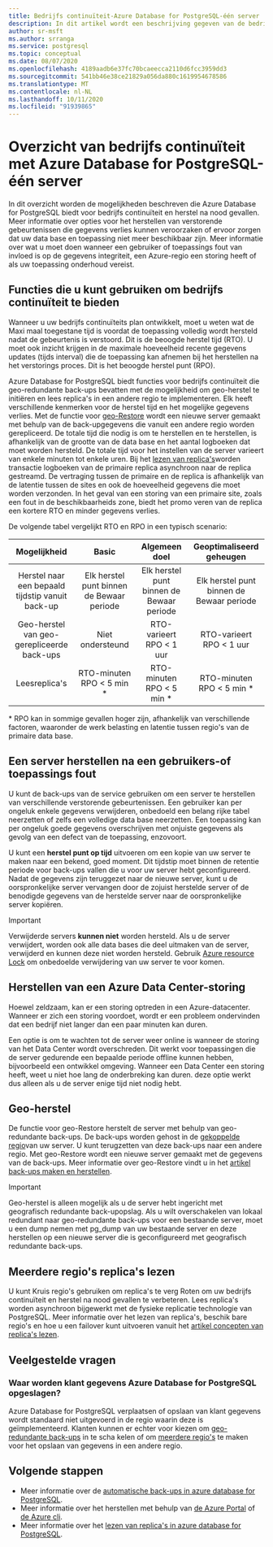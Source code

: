 ```yaml
---
title: Bedrijfs continuïteit-Azure Database for PostgreSQL-één server
description: In dit artikel wordt een beschrijving gegeven van de bedrijfs continuïteit (herstel naar een bepaald tijdstip, de storing in het Data Center, geo-Restore, replica's) bij het gebruik van Azure Database for PostgreSQL.
author: sr-msft
ms.author: srranga
ms.service: postgresql
ms.topic: conceptual
ms.date: 08/07/2020
ms.openlocfilehash: 4189aadb6e37fc70bcaeecca2110d6fcc3959dd3
ms.sourcegitcommit: 541bb46e38ce21829a056da880c1619954678586
ms.translationtype: MT
ms.contentlocale: nl-NL
ms.lasthandoff: 10/11/2020
ms.locfileid: "91939865"
---
```

# <a name="overview-of-business-continuity-with-azure-database-for-postgresql---single-server"></a>Overzicht van bedrijfs continuïteit met Azure Database for PostgreSQL-één server

In dit overzicht worden de mogelijkheden beschreven die Azure Database for PostgreSQL biedt voor bedrijfs continuïteit en herstel na nood gevallen. Meer informatie over opties voor het herstellen van verstorende gebeurtenissen die gegevens verlies kunnen veroorzaken of ervoor zorgen dat uw data base en toepassing niet meer beschikbaar zijn. Meer informatie over wat u moet doen wanneer een gebruiker of toepassings fout van invloed is op de gegevens integriteit, een Azure-regio een storing heeft of als uw toepassing onderhoud vereist.

## <a name="features-that-you-can-use-to-provide-business-continuity"></a>Functies die u kunt gebruiken om bedrijfs continuïteit te bieden

Wanneer u uw bedrijfs continuïteits plan ontwikkelt, moet u weten wat de Maxi maal toegestane tijd is voordat de toepassing volledig wordt hersteld nadat de gebeurtenis is verstoord. Dit is de beoogde herstel tijd (RTO). U moet ook inzicht krijgen in de maximale hoeveelheid recente gegevens updates (tijds interval) die de toepassing kan afnemen bij het herstellen na het verstorings proces. Dit is het beoogde herstel punt (RPO).

Azure Database for PostgreSQL biedt functies voor bedrijfs continuïteit die geo-redundante back-ups bevatten met de mogelijkheid om geo-herstel te initiëren en lees replica's in een andere regio te implementeren. Elk heeft verschillende kenmerken voor de herstel tijd en het mogelijke gegevens verlies. Met de functie voor [geo-Restore](concepts-backup.md) wordt een nieuwe server gemaakt met behulp van de back-upgegevens die vanuit een andere regio worden gerepliceerd. De totale tijd die nodig is om te herstellen en te herstellen, is afhankelijk van de grootte van de data base en het aantal logboeken dat moet worden hersteld. De totale tijd voor het instellen van de server varieert van enkele minuten tot enkele uren. Bij het [lezen van replica's](concepts-read-replicas.md)worden transactie logboeken van de primaire replica asynchroon naar de replica gestreamd. De vertraging tussen de primaire en de replica is afhankelijk van de latentie tussen de sites en ook de hoeveelheid gegevens die moet worden verzonden. In het geval van een storing van een primaire site, zoals een fout in de beschikbaarheids zone, biedt het promo veren van de replica een kortere RTO en minder gegevens verlies. 

De volgende tabel vergelijkt RTO en RPO in een typisch scenario:

| **Mogelijkheid** | **Basic** | **Algemeen doel** | **Geoptimaliseerd geheugen** |
| :------------: | :-------: | :-----------------: | :------------------: |
| Herstel naar een bepaald tijdstip vanuit back-up | Elk herstel punt binnen de Bewaar periode | Elk herstel punt binnen de Bewaar periode | Elk herstel punt binnen de Bewaar periode |
| Geo-herstel van geo-gerepliceerde back-ups | Niet ondersteund | RTO-varieert <br/>RPO < 1 uur | RTO-varieert <br/>RPO < 1 uur |
| Leesreplica's | RTO-minuten <br/>RPO < 5 min * | RTO-minuten <br/>RPO < 5 min *| RTO-minuten <br/>RPO < 5 min *|

\* RPO kan in sommige gevallen hoger zijn, afhankelijk van verschillende factoren, waaronder de werk belasting en latentie tussen regio's van de primaire data base. 

## <a name="recover-a-server-after-a-user-or-application-error"></a>Een server herstellen na een gebruikers-of toepassings fout

U kunt de back-ups van de service gebruiken om een server te herstellen van verschillende verstorende gebeurtenissen. Een gebruiker kan per ongeluk enkele gegevens verwijderen, onbedoeld een belang rijke tabel neerzetten of zelfs een volledige data base neerzetten. Een toepassing kan per ongeluk goede gegevens overschrijven met onjuiste gegevens als gevolg van een defect van de toepassing, enzovoort.

U kunt een **herstel punt op tijd** uitvoeren om een kopie van uw server te maken naar een bekend, goed moment. Dit tijdstip moet binnen de retentie periode voor back-ups vallen die u voor uw server hebt geconfigureerd. Nadat de gegevens zijn teruggezet naar de nieuwe server, kunt u de oorspronkelijke server vervangen door de zojuist herstelde server of de benodigde gegevens van de herstelde server naar de oorspronkelijke server kopiëren.

> [!IMPORTANT]
> Verwijderde servers **kunnen niet** worden hersteld. Als u de server verwijdert, worden ook alle data bases die deel uitmaken van de server, verwijderd en kunnen deze niet worden hersteld. Gebruik [Azure resource Lock](../azure-resource-manager/management/lock-resources.md) om onbedoelde verwijdering van uw server te voor komen.

## <a name="recover-from-an-azure-data-center-outage"></a>Herstellen van een Azure Data Center-storing

Hoewel zeldzaam, kan er een storing optreden in een Azure-datacenter. Wanneer er zich een storing voordoet, wordt er een probleem ondervinden dat een bedrijf niet langer dan een paar minuten kan duren.

Een optie is om te wachten tot de server weer online is wanneer de storing van het Data Center wordt overschreden. Dit werkt voor toepassingen die de server gedurende een bepaalde periode offline kunnen hebben, bijvoorbeeld een ontwikkel omgeving. Wanneer een Data Center een storing heeft, weet u niet hoe lang de onderbreking kan duren. deze optie werkt dus alleen als u de server enige tijd niet nodig hebt.

## <a name="geo-restore"></a>Geo-herstel

De functie voor geo-Restore herstelt de server met behulp van geo-redundante back-ups. De back-ups worden gehost in de [gekoppelde regio](../best-practices-availability-paired-regions.md)van uw server. U kunt terugzetten van deze back-ups naar een andere regio. Met geo-Restore wordt een nieuwe server gemaakt met de gegevens van de back-ups. Meer informatie over geo-Restore vindt u in het [artikel back-ups maken en herstellen](concepts-backup.md).

> [!IMPORTANT]
> Geo-herstel is alleen mogelijk als u de server hebt ingericht met geografisch redundante back-upopslag. Als u wilt overschakelen van lokaal redundant naar geo-redundante back-ups voor een bestaande server, moet u een dump nemen met pg_dump van uw bestaande server en deze herstellen op een nieuwe server die is geconfigureerd met geografisch redundante back-ups.

## <a name="cross-region-read-replicas"></a>Meerdere regio's replica's lezen
U kunt Kruis regio's gebruiken om replica's te verg Roten om uw bedrijfs continuïteit en herstel na nood gevallen te verbeteren. Lees replica's worden asynchroon bijgewerkt met de fysieke replicatie technologie van PostgreSQL. Meer informatie over het lezen van replica's, beschik bare regio's en hoe u een failover kunt uitvoeren vanuit het [artikel concepten van replica's lezen](concepts-read-replicas.md). 

## <a name="faq"></a>Veelgestelde vragen
### <a name="where-does-azure-database-for-postgresql-store-customer-data"></a>Waar worden klant gegevens Azure Database for PostgreSQL opgeslagen?
Azure Database for PostgreSQL verplaatsen of opslaan van klant gegevens wordt standaard niet uitgevoerd in de regio waarin deze is geïmplementeerd. Klanten kunnen er echter voor kiezen om [geo-redundante back-ups](concepts-backup.md#backup-redundancy-options) in te scha kelen of om [meerdere regio's](concepts-read-replicas.md#cross-region-replication) te maken voor het opslaan van gegevens in een andere regio.


## <a name="next-steps"></a>Volgende stappen
- Meer informatie over de [automatische back-ups in azure database for PostgreSQL](concepts-backup.md). 
- Meer informatie over het herstellen met behulp van [de Azure Portal](howto-restore-server-portal.md) of [de Azure cli](howto-restore-server-cli.md).
- Meer informatie over het [lezen van replica's in azure database for PostgreSQL](concepts-read-replicas.md).
